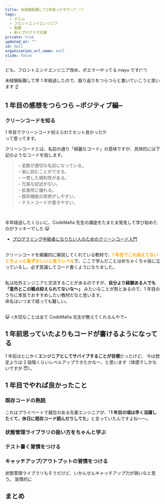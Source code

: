 ```yaml
---
title: 未経験転職して1年経ったやで~(^.^)
tags:
  - ポエム
  - フロントエンドエンジニア
  - 転職
  - 新人プログラマ応援
private: true
updated_at: ""
id: null
organization_url_name: null
slide: false
---
```


ども、フロントエンドエンジニア改め、ポエマーやってる mayu です(^.^)

未経験転職して早 1 年経過したので、振り返りをつらつらと書いていこうと思います ☝️

## 1 年目の感想をつらつら ~ポジティブ編~

### クリーンコードを知る

1 年目でクリーンコード抑えられてホント良かった!!!<br />
って思ってます。

クリーンコードとは、名前の通り「綺麗なコード」の意味ですが、具体的には下記のようなコードを指します。

> ・変数が適切な名前になっている。<br />
> ・楽に読むことができる。<br />
> ・一貫した規則性がある。<br />
> ・冗長な記述がない。<br />
> ・拡張性に優れる。<br />
> ・既存機能の改修がしやすい。<br />
> ・テストコードが書きやすい。<br />

<br />

半年経過したくらいに、CodeMafia 先生の講座をたまたま発見して学び始めたのがラッキーでした 😺

- [プログラミング中級者になりたい人のためのクリーンコード入門](https://www.udemy.com/course/clean-code-tutorial/)
  <br />
  <br />

クリーンコードを網羅的に解説してくれている教材で、<font color="orange">**1 年目でこれ抑えてないとちょっと恥ずかしいと思うレベル**</font>で、ここで学んだことはめちゃくちゃ役に立っているし、必ず意識してコード書くようになりました。
<br />
<br />

私は社外エンジニアと交流することがあるのですが、**自分より経験ある人でも「意外とこの観点抑えられてないな〜」**
みたいなことが割とあるので、1 年目のうちに本気でおすすめしたい教材だなと思います。<br />
命名はいつまで経っても難しい。
<br />
<br />

😺 <大切なことは全て CodeMafia 先生が教えてくれるんやで~

## 1 年前思っていたよりもコードが書けるようになってる

1 年前はとにかく**エンジニアとしてサバイブすることが目標**だったけど、
今は想定よりは 2 段階くらいレベルアップできたかな〜、と思います（体感でしかないですが 😇）。

## 1 年目でやれば良かったこと

### 既存コードの熟読

これはプライベートで親交のある先輩エンジニアが、「**1 年目の頃は早く活躍したくて、休日に既存コード読んだりしてた**」と言っていたんですよね〜〜。

### 状態管理ライブラリの扱い方をちゃんと学ぶ

### テスト書く習慣をつける

### キャッチアップ/アウトプットの習慣をつける

状態管理ライブラリもそうだけど、いかんせんキャッチアップ力が弱いなと思う。
習慣的に

## まとめ
